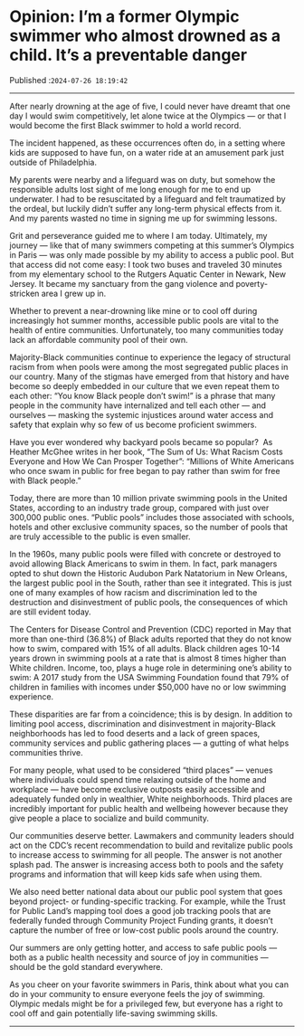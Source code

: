 # Opinion: I’m a former Olympic swimmer who almost drowned as a child. It’s a preventable danger

Published :`2024-07-26 18:19:42`

---

After nearly drowning at the age of five, I could never have dreamt that one day I would swim competitively, let alone twice at the Olympics — or that I would become the first Black swimmer to hold a world record.

The incident happened, as these occurrences often do, in a setting where kids are supposed to have fun, on a water ride at an amusement park just outside of Philadelphia.

My parents were nearby and a lifeguard was on duty, but somehow the responsible adults lost sight of me long enough for me to end up underwater. I had to be resuscitated by a lifeguard and felt traumatized by the ordeal, but luckily didn’t suffer any long-term physical effects from it. And my parents wasted no time in signing me up for swimming lessons.

Grit and perseverance guided me to where I am today. Ultimately, my journey — like that of many swimmers competing at this summer’s Olympics in Paris — was only made possible by my ability to access a public pool. But that access did not come easy: I took two buses and traveled 30 minutes from my elementary school to the Rutgers Aquatic Center in Newark, New Jersey. It became my sanctuary from the gang violence and poverty-stricken area I grew up in.

Whether to prevent a near-drowning like mine or to cool off during increasingly hot summer months, accessible public pools are vital to the health of entire communities. Unfortunately, too many communities today lack an affordable community pool of their own.

Majority-Black communities continue to experience the legacy of structural racism from when pools were among the most segregated public places in our country. Many of the stigmas have emerged from that history and have become so deeply embedded in our culture that we even repeat them to each other: “You know Black people don’t swim!” is a phrase that many people in the community have internalized and tell each other — and ourselves — masking the systemic injustices around water access and safety that explain why so few of us become proficient swimmers.

Have you ever wondered why backyard pools became so popular?  As Heather McGhee writes in her book, “The Sum of Us: What Racism Costs Everyone and How We Can Prosper Together”: “Millions of White Americans who once swam in public for free began to pay rather than swim for free with Black people.”

Today, there are more than 10 million private swimming pools in the United States, according to an industry trade group, compared with just over 300,000 public ones. “Public pools” includes those associated with schools, hotels and other exclusive community spaces, so the number of pools that are truly accessible to the public is even smaller.

In the 1960s, many public pools were filled with concrete or destroyed to avoid allowing Black Americans to swim in them. In fact, park managers opted to shut down the Historic Audubon Park Natatorium in New Orleans, the largest public pool in the South, rather than see it integrated. This is just one of many examples of how racism and discrimination led to the destruction and disinvestment of public pools, the consequences of which are still evident today.

The Centers for Disease Control and Prevention (CDC) reported in May that more than one-third (36.8%) of Black adults reported that they do not know how to swim, compared with 15% of all adults. Black children ages 10-14 years drown in swimming pools at a rate that is almost 8 times higher than White children. Income, too, plays a huge role in determining one’s ability to swim: A 2017 study from the USA Swimming Foundation found that 79% of children in families with incomes under $50,000 have no or low swimming experience.

These disparities are far from a coincidence; this is by design. In addition to limiting pool access, discrimination and disinvestment in majority-Black neighborhoods has led to food deserts and a lack of green spaces, community services and public gathering places — a gutting of what helps communities thrive.

For many people, what used to be considered “third places” — venues where individuals could spend time relaxing outside of the home and workplace — have become exclusive outposts easily accessible and adequately funded only in wealthier, White neighborhoods. Third places are incredibly important for public health and wellbeing however because they give people a place to socialize and build community.

Our communities deserve better. Lawmakers and community leaders should act on the CDC’s recent recommendation to build and revitalize public pools to increase access to swimming for all people. The answer is not another splash pad. The answer is increasing access both to pools and the safety programs and information that will keep kids safe when using them.

We also need better national data about our public pool system that goes beyond project- or funding-specific tracking. For example, while the Trust for Public Land’s mapping tool does a good job tracking pools that are federally funded through Community Project Funding grants, it doesn’t capture the number of free or low-cost public pools around the country.

Our summers are only getting hotter, and access to safe public pools — both as a public health necessity and source of joy in communities — should be the gold standard everywhere.

As you cheer on your favorite swimmers in Paris, think about what you can do in your community to ensure everyone feels the joy of swimming. Olympic medals might be for a privileged few, but everyone has a right to cool off and gain potentially life-saving swimming skills.

---

